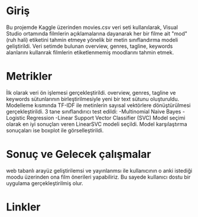 # Giriş
Bu projemde Kaggle üzerinden movies.csv veri seti kullanılarak, Visual Studio ortamında filmlerin açıklamalarına dayanarak her bir filme ait "mod" (ruh hali) etiketini tahmin etmeye yönelik bir metin sınıflandırma modeli geliştirildi. Veri setimde bulunan overview, genres, tagline, keywords alanlarını kullanrak filmlerin etiketlenmemiş moodlarını tahmin etmek. 
# Metrikler
İlk olarak veri ön işlemesi gerçekleştirildi. overview, genres, tagline ve keywords sütunlarının birleştirilmesiyle yeni bir text sütunu oluşturuldu. Modelleme kısmında TF-IDF ile metinlerin sayısal vektörlere dönüştürülmesi gerçekleştirildi.
3 tane sınıflandırıcı test edildi:
-Multinomial Naive Bayes
-Logistic Regression
-Linear Support Vector Classifier (SVC)
Model seçimi olarak en iyi sonuçları veren LinearSVC modeli seçildi.
Model karşılaştırma sonuçaları ise boxplot ile görselleştirildi.
# Sonuç ve Gelecek çalışmalar
web tabanlı arayüz geliştirilemsi ve yayınlanmsı ile kullanıcının o anki istediği moodu üzerinden ona film önerileri yapabiliriz. Bu sayede kullanıcı dostu bir uygulama gerçekleştirilmiş olur.
# Linkler


